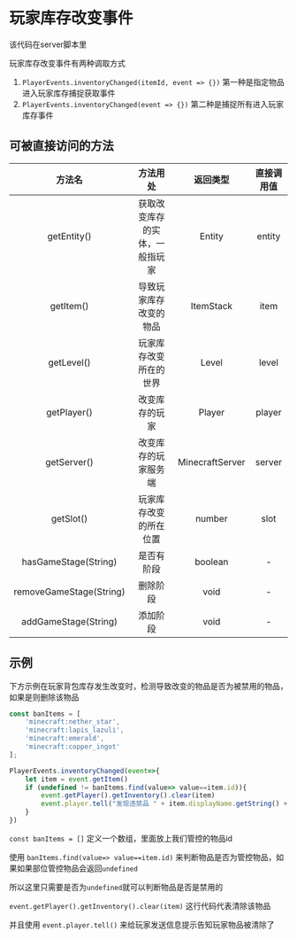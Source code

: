 # 玩家库存改变事件
该代码在server脚本里

玩家库存改变事件有两种调取方式
1. `PlayerEvents.inventoryChanged(itemId, event => {})` 第一种是指定物品进入玩家库存捕捉获取事件
2. `PlayerEvents.inventoryChanged(event => {})` 第二种是捕捉所有进入玩家库存事件

## 可被直接访问的方法
|         方法名          |            方法用处            |    返回类型     | 直接调用值 |
| :---------------------: | :----------------------------: | :-------------: | :--------: |
|       getEntity()       | 获取改变库存的实体，一般指玩家 |     Entity      |   entity   |
|        getItem()        |     导致玩家库存改变的物品     |    ItemStack    |    item    |
|       getLevel()        |     玩家库存改变所在的世界     |      Level      |   level    |
|       getPlayer()       |         改变库存的玩家         |     Player      |   player   |
|       getServer()       |      改变库存的玩家服务端      | MinecraftServer |   server   |
|        getSlot()        |     玩家库存改变的所在位置     |     number      |    slot    |
|  hasGameStage(String)   |           是否有阶段           |     boolean     |     -      |
| removeGameStage(String) |            删除阶段            |      void       |     -      |
|  addGameStage(String)   |            添加阶段            |      void       |     -      |

## 示例
下方示例在玩家背包库存发生改变时，检测导致改变的物品是否为被禁用的物品，如果是则删除该物品
```js
const banItems = [
    'minecraft:nether_star',
    'minecraft:lapis_lazuli',
    'minecraft:emerald',
    'minecraft:copper_ingot'
];

PlayerEvents.inventoryChanged(event=>{
    let item = event.getItem()
    if (undefined != banItems.find(value=> value==item.id)){
        event.getPlayer().getInventory().clear(item)
        event.player.tell("发现违禁品 " + item.displayName.getString() + " 已删除！！！")
    }  
})
```
`const banItems = []` 定义一个数组，里面放上我们管控的物品id

使用 `banItems.find(value=> value==item.id)` 来判断物品是否为管控物品，如果如果部位管控物品会返回`undefined`

所以这里只需要是否为`undefined`就可以判断物品是否是禁用的

`event.getPlayer().getInventory().clear(item)` 这行代码代表清除该物品

并且使用 `event.player.tell()` 来给玩家发送信息提示告知玩家物品被清除了